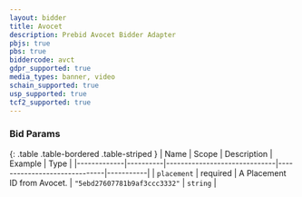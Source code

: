 ```yaml
---
layout: bidder
title: Avocet
description: Prebid Avocet Bidder Adapter
pbjs: true
pbs: true
biddercode: avct
gdpr_supported: true
media_types: banner, video
schain_supported: true
usp_supported: true
tcf2_supported: true
---
```



### Bid Params

{: .table .table-bordered .table-striped }
| Name        | Scope    | Description                  | Example                      | Type      |
|-------------|----------|------------------------------|------------------------------|-----------|
| `placement` | required | A Placement ID from Avocet.  | `"5ebd27607781b9af3ccc3332"` | `string`  |
